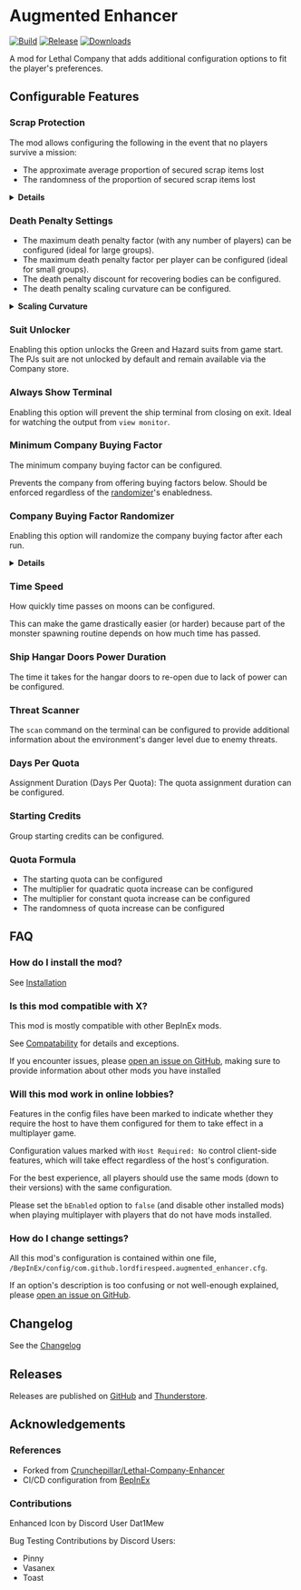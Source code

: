 # Augmented Enhancer

[![Build](https://github.com/Lordfirespeed/Lethal-Company-Augmented-Enhancer/actions/workflows/build.yml/badge.svg)](https://github.com/Lordfirespeed/Lethal-Company-Augmented-Enhancer/actions/workflows/build.yml)
[![Release](https://img.shields.io/github/v/release/lordfirespeed/lethal-company-augmented-enhancer)](https://github.com/Lordfirespeed/Lethal-Company-Augmented-Enhancer/releases)
[![Downloads](https://img.shields.io/badge/dynamic/json?url=https%3A%2F%2Fthunderstore.io%2Fapi%2Fexperimental%2Fpackage%2FLordfirespeed%2FAugmented_Enhancer%2F&query=%24.total_downloads&label=downloads)](https://thunderstore.io/c/lethal-company/p/Lordfirespeed/Augmented_Enhancer/)

A mod for Lethal Company that adds additional configuration options to fit the player's preferences. 

## Configurable Features

### Scrap Protection
The mod allows configuring the following in the event that no players survive a mission:
- The approximate average proportion of secured scrap items lost
- The randomness of the proportion of secured scrap items lost 

<details>
<summary><strong>Details</strong></summary>

Supply the proportion of items that you would like to (approximately) keep. For example:

- `0.0` $\rightarrow$ 0% chance each scrap item is kept $\rightarrow$ all scrap lost (Vanilla behaviour)
- `0.5` $\rightarrow$ 50% chance each scrap item is kept $\rightarrow$ approximately half scrap lost
- `1.0` $\rightarrow$ 100% chance each scrap item is kept $\rightarrow$ no scrap is lost

</details>

### Death Penalty Settings

- The maximum death penalty factor (with any number of players) can be configured (ideal for large groups).
- The maximum death penalty factor per player can be configured (ideal for small groups).
- The death penalty discount for recovering bodies can be configured.
- The death penalty scaling curvature can be configured.

<details>
<summary><strong>Scaling Curvature</strong></summary>

For example, with 4 players:

- `-1.0` $\rightarrow$ The fine scales anti-quadratically: 50%, 70.1%, 86.6%, 100%
- `0.0` $\rightarrow$ The fine scales linearly: 25%, 50%, 75%, 100%
- `1.0` $\rightarrow$ The fine scales quadratically: 6.3%, 25%, 56.3%, 100%

</details>

### Suit Unlocker
Enabling this option unlocks the Green and Hazard suits from game start. 
The PJs suit are not unlocked by default and remain available via the Company store.

### Always Show Terminal
Enabling this option will prevent the ship terminal from closing on exit. 
Ideal for watching the output from `view monitor`.

### Minimum Company Buying Factor
The minimum company buying factor can be configured.

Prevents the company from offering buying factors below. Should be enforced regardless of the 
[randomizer](#company-buying-factor-randomizer)'s enabledness.

### Company Buying Factor Randomizer
Enabling this option will randomize the company buying factor after each run.

<details>
<summary><strong>Details</strong></summary>
By default, the company buying factor is inversely proportional to the remaining days on the quota, so that there is a 
risk/reward tradeoff for holding on to your items after each run. 

This option exists because it can be very discouraging to lose many runs' worth of scrap when playing 
with longer-than-usual quota assignment durations.

The random price will use in-game information when rolling such as 
- The Company "mood" 
- How many days are left on the quota assignment

Depending on the quota deadline duration, the company buying factor may be negative at the start of each assignment.
Use the [minimum buying factor](#minimum-company-buying-factor) feature to mitigate negative buying factors.

Despite the Sigurd log file stating that the company bought at 120%, @Crunchepillar found no evidence that it was
possible in the base game so this mod caps the buying factor at `1.0`.
</details>

### Time Speed
How quickly time passes on moons can be configured.

This can make the game drastically easier (or harder) because part of the monster spawning routine depends on 
how much time has passed.

### Ship Hangar Doors Power Duration
The time it takes for the hangar doors to re-open due to lack of power can be configured.

### Threat Scanner
The `scan` command on the terminal can be configured to provide additional information about the environment's 
danger level due to enemy threats.

### Days Per Quota
Assignment Duration (Days Per Quota): The quota assignment duration can be configured.

### Starting Credits
Group starting credits can be configured.

### Quota Formula 
- The starting quota can be configured
- The multiplier for quadratic quota increase can be configured
- The multiplier for constant quota increase can be configured
- The randomness of quota increase can be configured

## FAQ

### How do I install the mod?
See [Installation](https://github.com/Lordfirespeed/Lethal-Company-Augmented-Enhancer/blob/main/docs/Installation.md)

### Is this mod compatible with X?
This mod is mostly compatible with other BepInEx mods.

See [Compatability](https://github.com/Lordfirespeed/Lethal-Company-Augmented-Enhancer/blob/main/docs/Compatability.md)
for details and exceptions.

If you encounter issues, please [open an issue on GitHub](https://github.com/Lordfirespeed/Lethal-Company-Augmented-Enhancer/issues),
making sure to provide information about other mods you have installed 

### Will this mod work in online lobbies?
Features in the config files have been marked to indicate whether they require the host to have them configured
for them to take effect in a multiplayer game. 

Configuration values marked with `Host Required: No` control client-side features, 
which will take effect regardless of the host's configuration.

For the best experience, all players should use the same mods (down to their versions) with the same configuration. 

Please set the `bEnabled` option to `false` (and disable other installed mods) when playing multiplayer with 
players that do not have mods installed.

### How do I change settings?
All this mod's configuration is contained within one file, `/BepInEx/config/com.github.lordfirespeed.augmented_enhancer.cfg`.

If an option's description is too confusing or not well-enough explained, 
please [open an issue on GitHub](https://github.com/Lordfirespeed/Lethal-Company-Augmented-Enhancer/issues).

## Changelog

See the [Changelog](https://github.com/Lordfirespeed/Lethal-Company-Augmented-Enhancer/blob/main/docs/Changelog.md)

## Releases

Releases are published on [GitHub](https://github.com/Lordfirespeed/Lethal-Company-Augmented-Enhancer/releases) 
and [Thunderstore](https://thunderstore.io).

## Acknowledgements

### References

- Forked from [Crunchepillar/Lethal-Company-Enhancer](https://github.com/Crunchepillar/Lethal-Company-Enhancer)
- CI/CD configuration from [BepInEx](https://github.com/BepInEx/BepInEx/tree/master)

### Contributions

Enhanced Icon by Discord User Dat1Mew

Bug Testing Contributions by Discord Users:
*  Pinny
*  Vasanex
*  Toast
